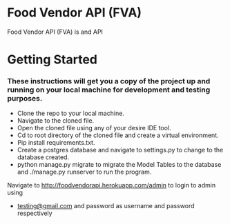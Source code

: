 # Food Vendor API (FVA)
  Food Vendor API (FVA) is and API
# Getting Started
### These instructions will get you a copy of the project up and running on your local machine for development and testing purposes.
* Clone the repo to your local machine.
* Navigate to the cloned file.
* Open the cloned file using any of your desire IDE tool.
* Cd to root directory of the cloned file and create a virtual environment.
* Pip install requirements.txt.
* Create a postgres database and navigate to settings.py to change to the database created.
* python manage.py migrate to migrate the Model Tables to the database and ./manage.py runserver to run the program.

Navigate to http://foodvendorapi.herokuapp.com/admin to login to admin using 
* testing@gmail.com and password as username and password respectively
